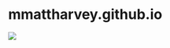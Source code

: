 # mmattharvey.github.io

<div class='tableauPlaceholder' id='viz1585834930774' style='position: relative'><noscript><a href='#'><img alt=' ' src='https:&#47;&#47;public.tableau.com&#47;static&#47;images&#47;PC&#47;PCRCYYSGX&#47;1_rss.png' style='border: none' /></a></noscript><object class='tableauViz'  style='display:none;'><param name='host_url' value='https%3A%2F%2Fpublic.tableau.com%2F' /> <param name='embed_code_version' value='3' /> <param name='path' value='shared&#47;PCRCYYSGX' /> <param name='toolbar' value='yes' /><param name='static_image' value='https:&#47;&#47;public.tableau.com&#47;static&#47;images&#47;PC&#47;PCRCYYSGX&#47;1.png' /> <param name='animate_transition' value='yes' /><param name='display_static_image' value='yes' /><param name='display_spinner' value='yes' /><param name='display_overlay' value='yes' /><param name='display_count' value='yes' /><param name='filter' value='publish=yes' /></object></div>                <script type='text/javascript'>                    var divElement = document.getElementById('viz1585834930774');                    var vizElement = divElement.getElementsByTagName('object')[0];                    vizElement.style.width='100%';vizElement.style.height=(divElement.offsetWidth*0.75)+'px';                    var scriptElement = document.createElement('script');                    scriptElement.src = 'https://public.tableau.com/javascripts/api/viz_v1.js';                    vizElement.parentNode.insertBefore(scriptElement, vizElement);                </script>

